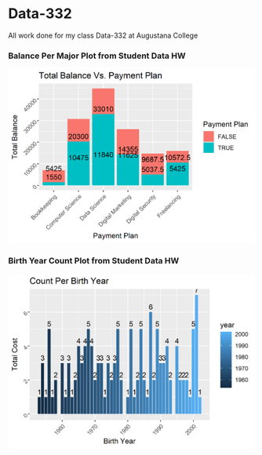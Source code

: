 # Data-332
All work done for my class Data-332 at Augustana College

### Balance Per Major Plot from Student Data HW
![alt text](https://github.com/Gavin-McCorry/Data-332/blob/main/Students%20Data%20HW/balance_per_major_plot.png)

### Birth Year Count Plot from Student Data HW
![alt text](https://github.com/Gavin-McCorry/Data-332/blob/main/Students%20Data%20HW/birth_year_count_plot.png)
